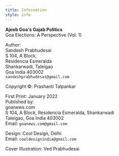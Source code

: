 ```yaml
---
title: Information
style: info
---
```


**Ajeeb Goa's Gajab Politics**  
Goa Elections: A Perspective (Vol. 1)

Author:  
Sandesh Prabhudesai  
S 104, A Block,  
Residencia Esmeralda  
Shankarwadi, Taleigao  
Goa India 403002  
`sandeshprabhudesai@gmail.com`


Copyright ©: Prashanti Talpankar


First Print: January 2022  
Published by:  
goanews.com  
S 104, A Block, Residencia Esmeralda, Shankarwadi  
Taleigao, Goa India 403002  
Email: `goanews.com@gmail.com`

Design: Cool Design, Delhi  
Email: `cooldesignindia@gmail.com`

Cover Illustration: Ved Prabhudesai

